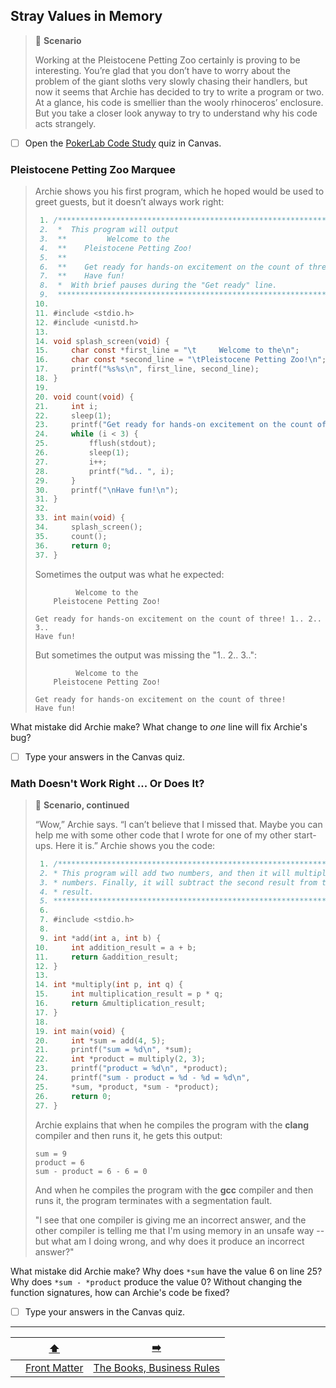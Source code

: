 ## Stray Values in Memory

> 📇 **Scenario**
>
> Working at the Pleistocene Petting Zoo certainly is proving to be interesting.
> You’re glad that you don’t have to worry about the problem of the giant sloths very slowly chasing their handlers, but now it seems that Archie has decided to try to write a program or two.
> At a glance, his code is smellier than the wooly rhinoceros’ enclosure.
> But you take a closer look anyway to try to understand why his code acts strangely.

- [ ] Open the [PokerLab Code Study](https://canvas.unl.edu/courses/200913/quizzes/468941) quiz in Canvas.

### Pleistocene Petting Zoo Marquee

> Archie shows you his first program, which he hoped would be used to greet guests, but it doesn’t always work right:
> ```c
>  1. /***********************************************************************
>  2.  *  This program will output
>  3.  **         Welcome to the
>  4.  **    Pleistocene Petting Zoo!
>  5.  **
>  6.  **    Get ready for hands-on excitement on the count of three! 1.. 2.. 3..
>  7.  **    Have fun!
>  8.  *  With brief pauses during the "Get ready" line.
>  9.  ***********************************************************************/
> 10. 
> 11. #include <stdio.h>
> 12. #include <unistd.h>
> 13. 
> 14. void splash_screen(void) {
> 15.     char const *first_line = "\t     Welcome to the\n";
> 16.     char const *second_line = "\tPleistocene Petting Zoo!\n";
> 17.     printf("%s%s\n", first_line, second_line);
> 18. }
> 19. 
> 20. void count(void) {
> 21.     int i;
> 22.     sleep(1);
> 23.     printf("Get ready for hands-on excitement on the count of three! ");
> 24.     while (i < 3) {
> 25.         fflush(stdout);
> 26.         sleep(1);
> 27.         i++;
> 28.         printf("%d.. ", i);
> 29.     }
> 30.     printf("\nHave fun!\n");
> 31. }
> 32. 
> 33. int main(void) {
> 34.     splash_screen();
> 35.     count();
> 36.     return 0;
> 37. }
> ```
> Sometimes the output was what he expected:
> ```
>          Welcome to the
>     Pleistocene Petting Zoo!
>
> Get ready for hands-on excitement on the count of three! 1.. 2.. 3..
> Have fun!
> ```
> But sometimes the output was missing the "1.. 2.. 3..":
> ```
>          Welcome to the
>     Pleistocene Petting Zoo!
>
> Get ready for hands-on excitement on the count of three!
> Have fun!
> ```

What mistake did Archie make?
What change to *one* line will fix Archie's bug?

- [ ] Type your answers in the Canvas quiz.


### Math Doesn't Work Right ... Or Does It?

> 📇 **Scenario, continued**
>
> “Wow,” Archie says.
> “I can’t believe that I missed that.
> Maybe you can help me with some other code that I wrote for one of my other start-ups.
> Here it is.”
> Archie shows you the code:
> ```c
>  1. /***********************************************************************
>  2. * This program will add two numbers, and then it will multiply two other
>  3. * numbers. Finally, it will subtract the second result from the first
>  4. * result.
>  5. ***********************************************************************/
>  6.
>  7. #include <stdio.h>
>  8.
>  9. int *add(int a, int b) {
> 10.     int addition_result = a + b;
> 11.     return &addition_result;
> 12. }
> 13. 
> 14. int *multiply(int p, int q) {
> 15.     int multiplication_result = p * q;
> 16.     return &multiplication_result;
> 17. }
> 18. 
> 19. int main(void) {
> 20.     int *sum = add(4, 5);
> 21.     printf("sum = %d\n", *sum);
> 22.     int *product = multiply(2, 3);
> 23.     printf("product = %d\n", *product);
> 24.     printf("sum - product = %d - %d = %d\n",
> 25.     *sum, *product, *sum - *product);
> 26.     return 0;
> 27. }
> ```
> Archie explains that when he compiles the program with the **clang** compiler and then runs it, he gets this output:
> ```
> sum = 9
> product = 6
> sum - product = 6 - 6 = 0
> ```
> And when he compiles the program with the **gcc** compiler and then runs it, the program terminates with a segmentation fault.
>
> "I see that one compiler is giving me an incorrect answer,
> and the other compiler is telling me that I'm using memory in an unsafe way --
> but what am I doing wrong, and why does it produce an incorrect answer?"

What mistake did Archie make?
Why does `*sum` have the value 6 on line 25?
Why does `*sum - *product` produce the value 0?
Without changing the function signatures, how can Archie's code be fixed?

- [ ] Type your answers in the Canvas quiz.

---

|                 |      [⬆️](../README.md)      |              [➡️](02-getting-started.md)              |
|:---------------:|:----------------------------:|:-------------------------------------------------:|
|                 | [Front Matter](../README.md) |  [The Books, Business Rules](02-getting-started.md)   |
